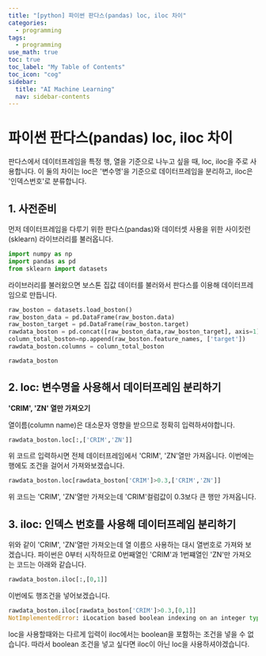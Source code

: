 ```yaml
---
title: "[python] 파이썬 판다스(pandas) loc, iloc 차이" 
categories:
  - programming
tags:
  - programming
use_math: true
toc: true
toc_label: "My Table of Contents"
toc_icon: "cog"
sidebar:
  title: "AI Machine Learning"
  nav: sidebar-contents
---
```


# 파이썬 판다스(pandas) loc, iloc 차이

판다스에서 데이터프레임을 특정 행, 열을 기준으로 나누고 싶을 때, loc, iloc을 주로 사용합니다. 
이 둘의 차이는 loc은 '변수명'을 기준으로 데이터프레임을 분리하고, iloc은 '인덱스번호'로 분류합니다.

## 1. 사전준비

먼저 데이터프레임을 다루기 위한 판다스(pandas)와 데이터셋 사용을 위한 사이킷런(sklearn) 라이브러리를 불러옵니다.

```python
import numpy as np
import pandas as pd
from sklearn import datasets
```

라이브러리를 불러왔으면 보스톤 집값 데이터를 불러와서 판다스를 이용해 데이터프레임으로 만듭니다.

```python
raw_boston = datasets.load_boston()
raw_boston_data = pd.DataFrame(raw_boston.data)
raw_boston_target = pd.DataFrame(raw_boston.target)
rawdata_boston = pd.concat([raw_boston_data,raw_boston_target], axis=1)
column_total_boston=np.append(raw_boston.feature_names, ['target'])
rawdata_boston.columns = column_total_boston

rawdata_boston
```


## 2. loc: 변수명을 사용해서 데이터프레임 분리하기

**'CRIM', 'ZN' 열만 가져오기**

열이름(column name)은 대소문자 영향을 받으므로 정확히 입력하셔야합니다. 

```python
rawdata_boston.loc[:,['CRIM','ZN']]
```
위 코드르 입력하시면 전체 데이터프레임에서 'CRIM', 'ZN'열만 가져옵니다. 
이번에는 행에도 조건을 걸어서 가져와보겠습니다. 

```python
rawdata_boston.loc[rawdata_boston['CRIM']>0.3,['CRIM','ZN']]
```

위 코드는 'CRIM', 'ZN'열만 가져오는데 'CRIM'컬럼값이 0.3보다 큰 행만 가져옵니다. 

## 3. iloc: 인덱스 번호를 사용해 데이터프레임 분리하기

위와 같이 'CRIM', 'ZN'열만 가져오는데 열 이름으 사용하는 대시 열번호로 가져와 보겠습니다.
파이썬은 0부터 시작하므로 0번째열인 'CRIM'과 1번쨰열인 'ZN'만 가져오는 코드는 아래와 같습니다. 

```python
rawdata_boston.iloc[:,[0,1]]
```

이번에도 행조건을 넣어보겠습니다.

```python
rawdata_boston.iloc[rawdata_boston['CRIM']>0.3,[0,1]]
NotImplementedError: iLocation based boolean indexing on an integer type is not available
```

loc을 사용할때와는 다르게 입력이 iloc에서는 boolean을 포함하는 조건을 넣을 수 없습니다.
따라서 boolean 조건을 넣고 싶다면 iloc이 아닌 loc을 사용하셔야겠습니다. 
